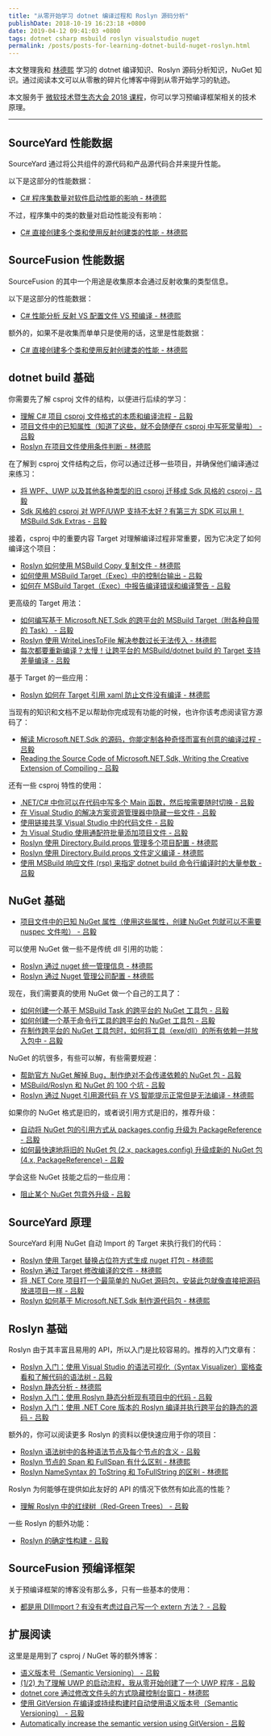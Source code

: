 ```yaml
---
title: "从零开始学习 dotnet 编译过程和 Roslyn 源码分析"
publishDate: 2018-10-19 16:23:18 +0800
date: 2019-04-12 09:41:03 +0800
tags: dotnet csharp msbuild roslyn visualstudio nuget
permalink: /posts/posts-for-learning-dotnet-build-nuget-roslyn.html
---
```


本文整理我和 [林德熙](https://blog.lindexi.com/) 学习的 dotnet 编译知识、Roslyn 源码分析知识，NuGet 知识。通过阅读本文可以从零散的碎片化博客中得到从零开始学习的轨迹。

本文服务于 [微软技术暨生态大会 2018 课程](/post/dotnet-build-and-roslyn-course-in-tech-summit-2018)，你可以学习预编译框架相关的技术原理。

---

## SourceYard 性能数据

SourceYard 通过将公共组件的源代码和产品源代码合并来提升性能。

以下是这部分的性能数据：

- [C# 程序集数量对软件启动性能的影响 - 林德熙](https://blog.lindexi.com/post/C-%E7%A8%8B%E5%BA%8F%E9%9B%86%E6%95%B0%E9%87%8F%E5%AF%B9%E8%BD%AF%E4%BB%B6%E5%90%AF%E5%8A%A8%E6%80%A7%E8%83%BD%E7%9A%84%E5%BD%B1%E5%93%8D.html)

不过，程序集中的类的数量对启动性能没有影响：

- [C# 直接创建多个类和使用反射创建类的性能 - 林德熙](https://blog.lindexi.com/post/C-%E7%9B%B4%E6%8E%A5%E5%88%9B%E5%BB%BA%E5%A4%9A%E4%B8%AA%E7%B1%BB%E5%92%8C%E4%BD%BF%E7%94%A8%E5%8F%8D%E5%B0%84%E5%88%9B%E5%BB%BA%E7%B1%BB%E7%9A%84%E6%80%A7%E8%83%BD.html)

## SourceFusion 性能数据

SourceFusion 的其中一个用途是收集原本会通过反射收集的类型信息。

以下是这部分的性能数据：

- [C# 性能分析 反射 VS 配置文件 VS 预编译 - 林德熙](https://blog.lindexi.com/post/C-%E6%80%A7%E8%83%BD%E5%88%86%E6%9E%90-%E5%8F%8D%E5%B0%84-VS-%E9%85%8D%E7%BD%AE%E6%96%87%E4%BB%B6-VS-%E9%A2%84%E7%BC%96%E8%AF%91.html)

额外的，如果不是收集而单单只是使用的话，这里是性能数据：

- [C# 直接创建多个类和使用反射创建类的性能 - 林德熙](https://blog.lindexi.com/post/C-%E7%9B%B4%E6%8E%A5%E5%88%9B%E5%BB%BA%E5%A4%9A%E4%B8%AA%E7%B1%BB%E5%92%8C%E4%BD%BF%E7%94%A8%E5%8F%8D%E5%B0%84%E5%88%9B%E5%BB%BA%E7%B1%BB%E7%9A%84%E6%80%A7%E8%83%BD.html)

## dotnet build 基础

你需要先了解 csproj 文件的结构，以便进行后续的学习：

- [理解 C# 项目 csproj 文件格式的本质和编译流程 - 吕毅](/post/understand-the-csproj)
- [项目文件中的已知属性（知道了这些，就不会随便在 csproj 中写死常量啦） - 吕毅](/post/known-properties-in-csproj)
- [Roslyn 在项目文件使用条件判断 - 林德熙](https://blog.lindexi.com/post/Roslyn-%E5%9C%A8%E9%A1%B9%E7%9B%AE%E6%96%87%E4%BB%B6%E4%BD%BF%E7%94%A8%E6%9D%A1%E4%BB%B6%E5%88%A4%E6%96%AD.html)

在了解到 csproj 文件结构之后，你可以通过迁移一些项目，并确保他们编译通过来练习：

- [将 WPF、UWP 以及其他各种类型的旧 csproj 迁移成 Sdk 风格的 csproj - 吕毅](/post/introduce-new-style-csproj-into-net-framework)
- [Sdk 风格的 csproj 对 WPF/UWP 支持不太好？有第三方 SDK 可以用！MSBuild.Sdk.Extras - 吕毅](/post/use-msbuild-sdk-extras-for-wpf-and-uwp)

接着，csproj 中的重要内容 Target 对理解编译过程非常重要，因为它决定了如何编译这个项目：

- [Roslyn 如何使用 MSBuild Copy 复制文件 - 林德熙](https://blog.lindexi.com/post/Roslyn-%E5%A6%82%E4%BD%95%E4%BD%BF%E7%94%A8-MSBuild-Copy-%E5%A4%8D%E5%88%B6%E6%96%87%E4%BB%B6.html)
- [如何使用 MSBuild Target（Exec）中的控制台输出 - 吕毅](/post/exec-task-of-msbuild-target)
- [如何在 MSBuild Target（Exec）中报告编译错误和编译警告 - 吕毅](/post/standard-error-warning-format)

更高级的 Target 用法：

- [如何编写基于 Microsoft.NET.Sdk 的跨平台的 MSBuild Target（附各种自带的 Task） - 吕毅](/post/write-msbuild-target)
- [Roslyn 使用 WriteLinesToFile 解决参数过长无法传入 - 林德熙](https://blog.lindexi.com/post/Roslyn-%E4%BD%BF%E7%94%A8-WriteLinesToFile-%E8%A7%A3%E5%86%B3%E5%8F%82%E6%95%B0%E8%BF%87%E9%95%BF%E6%97%A0%E6%B3%95%E4%BC%A0%E5%85%A5.html)
- [每次都要重新编译？太慢！让跨平台的 MSBuild/dotnet build 的 Target 支持差量编译 - 吕毅](/post/msbuild-incremental-build)

基于 Target 的一些应用：

- [Roslyn 如何在 Target 引用 xaml 防止文件没有编译 - 林德熙](https://blog.lindexi.com/post/Roslyn-%E5%A6%82%E4%BD%95%E5%9C%A8-Target-%E5%BC%95%E7%94%A8-xaml-%E9%98%B2%E6%AD%A2%E6%96%87%E4%BB%B6%E6%B2%A1%E6%9C%89%E7%BC%96%E8%AF%91.html)

当现有的知识和文档不足以帮助你完成现有功能的时候，也许你该考虑阅读官方源码了：

- [解读 Microsoft.NET.Sdk 的源码，你能定制各种奇怪而富有创意的编译过程 - 吕毅](/post/read-microsoft-net-sdk)
- [Reading the Source Code of Microsoft.NET.Sdk, Writing the Creative Extension of Compiling - 吕毅](/post/read-microsoft-net-sdk-en)

还有一些 csproj 特性的使用：

- [.NET/C# 中你可以在代码中写多个 Main 函数，然后按需要随时切换 - 吕毅](/post/write-multiple-main-and-related-startup-codes)
- [在 Visual Studio 的解决方案资源管理器中隐藏一些文件 - 吕毅](/post/make-items-invisible-in-vs-solution-explorer)
- [使用链接共享 Visual Studio 中的代码文件 - 吕毅](/visualstudio/2016/08/01/share-code-with-add-as-link.html)
- [为 Visual Studio 使用通配符批量添加项目文件 - 吕毅](/post/vs/2017/09/26/wildcards-in-vs-projects.html)
- [Roslyn 使用 Directory.Build.props 管理多个项目配置 - 林德熙](https://blog.lindexi.com/post/Roslyn-%E4%BD%BF%E7%94%A8-Directory.Build.props-%E7%AE%A1%E7%90%86%E5%A4%9A%E4%B8%AA%E9%A1%B9%E7%9B%AE%E9%85%8D%E7%BD%AE.html)
- [Roslyn 使用 Directory.Build.props 文件定义编译 - 林德熙](https://blog.lindexi.com/post/Roslyn-%E4%BD%BF%E7%94%A8-Directory.Build.props-%E6%96%87%E4%BB%B6%E5%AE%9A%E4%B9%89%E7%BC%96%E8%AF%91.html)
- [使用 MSBuild 响应文件 (rsp) 来指定 dotnet build 命令行编译时的大量参数 - 吕毅](/post/msbuild-response-files)

## NuGet 基础

- [项目文件中的已知 NuGet 属性（使用这些属性，创建 NuGet 包就可以不需要 nuspec 文件啦） - 吕毅](/post/known-nuget-properties-in-csproj)

可以使用 NuGet 做一些不是传统 dll 引用的功能：

- [Roslyn 通过 nuget 统一管理信息 - 林德熙](https://blog.lindexi.com/post/Roslyn-%E9%80%9A%E8%BF%87-nuget-%E7%BB%9F%E4%B8%80%E7%AE%A1%E7%90%86%E4%BF%A1%E6%81%AF.html)
- [Roslyn 通过 Nuget 管理公司配置 - 林德熙](https://blog.lindexi.com/post/Roslyn-%E9%80%9A%E8%BF%87-Nuget-%E7%AE%A1%E7%90%86%E5%85%AC%E5%8F%B8%E9%85%8D%E7%BD%AE.html)

现在，我们需要真的使用 NuGet 做一个自己的工具了：

- [如何创建一个基于 MSBuild Task 的跨平台的 NuGet 工具包 - 吕毅](/post/create-a-cross-platform-msbuild-task-based-nuget-tool)
- [如何创建一个基于命令行工具的跨平台的 NuGet 工具包 - 吕毅](/post/create-a-cross-platform-command-based-nuget-tool)
- [在制作跨平台的 NuGet 工具包时，如何将工具（exe/dll）的所有依赖一并放入包中 - 吕毅](/post/include-dependencies-into-nuget-tool-package)

NuGet 的坑很多，有些可以解，有些需要规避：

- [帮助官方 NuGet 解掉 Bug，制作绝对不会传递依赖的 NuGet 包 - 吕毅](/post/prevent-nuget-package-been-depended)
- [MSBuild/Roslyn 和 NuGet 的 100 个坑 - 吕毅](/post/problems-of-msbuild-and-nuget)
- [Roslyn 通过 Nuget 引用源代码 在 VS 智能提示正常但是无法编译 - 林德熙](https://blog.lindexi.com/post/Roslyn-%E9%80%9A%E8%BF%87-Nuget-%E5%BC%95%E7%94%A8%E6%BA%90%E4%BB%A3%E7%A0%81-%E5%9C%A8-VS-%E6%99%BA%E8%83%BD%E6%8F%90%E7%A4%BA%E6%AD%A3%E5%B8%B8%E4%BD%86%E6%98%AF%E6%97%A0%E6%B3%95%E7%BC%96%E8%AF%91.html)

如果你的 NuGet 格式是旧的，或者说引用方式是旧的，推荐升级：

- [自动将 NuGet 包的引用方式从 packages.config 升级为 PackageReference - 吕毅](/post/migrate-packages-config-to-package-reference)
- [如何最快速地将旧的 NuGet 包 (2.x, packages.config) 升级成新的 NuGet 包 (4.x, PackageReference) - 吕毅](/post/migrate-nuget-package-from-powershell-to-props-and-targets)

学会这些 NuGet 技能之后的一些应用：

- [阻止某个 NuGet 包意外升级 - 吕毅](/post/prevent-nuget-package-upgrade)

## SourceYard 原理

SourceYard 利用 NuGet 自动 Import 的 Target 来执行我们的代码：

- [Roslyn 使用 Target 替换占位符方式生成 nuget 打包 - 林德熙](https://blog.lindexi.com/post/Roslyn-%E4%BD%BF%E7%94%A8-Target-%E6%9B%BF%E6%8D%A2%E5%8D%A0%E4%BD%8D%E7%AC%A6%E6%96%B9%E5%BC%8F%E7%94%9F%E6%88%90-nuget-%E6%89%93%E5%8C%85.html)
- [Roslyn 通过 Target 修改编译的文件 - 林德熙](https://blog.lindexi.com/post/Roslyn-%E9%80%9A%E8%BF%87-Target-%E4%BF%AE%E6%94%B9%E7%BC%96%E8%AF%91%E7%9A%84%E6%96%87%E4%BB%B6.html)
- [将 .NET Core 项目打一个最简单的 NuGet 源码包，安装此包就像直接把源码放进项目一样 - 吕毅](/post/the-simplest-way-to-pack-a-source-code-nuget-package)
- [Roslyn 如何基于 Microsoft.NET.Sdk 制作源代码包 - 林德熙](https://blog.lindexi.com/post/Roslyn-%E5%A6%82%E4%BD%95%E5%9F%BA%E4%BA%8E-Microsoft.NET.Sdk-%E5%88%B6%E4%BD%9C%E6%BA%90%E4%BB%A3%E7%A0%81%E5%8C%85.html)

## Roslyn 基础

Roslyn 由于其丰富且易用的 API，所以入门是比较容易的。推荐的入门文章有：

- [Roslyn 入门：使用 Visual Studio 的语法可视化（Syntax Visualizer）窗格查看和了解代码的语法树 - 吕毅](/post/roslyn-syntax-visualizer)
- [Roslyn 静态分析 - 林德熙](https://blog.lindexi.com/post/Roslyn-%E9%9D%99%E6%80%81%E5%88%86%E6%9E%90.html)
- [Roslyn 入门：使用 Roslyn 静态分析现有项目中的代码 - 吕毅](/post/analysis-code-of-existed-projects-using-roslyn)
- [Roslyn 入门：使用 .NET Core 版本的 Roslyn 编译并执行跨平台的静态的源码 - 吕毅](/post/compile-and-invoke-code-using-roslyn)

额外的，你可以阅读更多 Roslyn 的资料以便快速应用于你的项目：

- [Roslyn 语法树中的各种语法节点及每个节点的含义 - 吕毅](/post/roslyn-syntax-tree-nodes)
- [Roslyn 节点的 Span 和 FullSpan 有什么区别 - 林德熙](https://blog.lindexi.com/post/Roslyn-%E8%8A%82%E7%82%B9%E7%9A%84-Span-%E5%92%8C-FullSpan-%E6%9C%89%E4%BB%80%E4%B9%88%E5%8C%BA%E5%88%AB.html)
- [Roslyn NameSyntax 的 ToString 和 ToFullString 的区别 - 林德熙](https://blog.lindexi.com/post/Roslyn-NameSyntax-%E7%9A%84-ToString-%E5%92%8C-ToFullString-%E7%9A%84%E5%8C%BA%E5%88%AB.html)

Roslyn 为何能够在提供如此友好的 API 的情况下依然有如此高的性能？

- [理解 Roslyn 中的红绿树（Red-Green Trees） - 吕毅](/post/the-red-green-tree-of-roslyn)

一些 Roslyn 的额外功能：

- [Roslyn 的确定性构建 - 吕毅](/post/deterministic-builds-in-roslyn)

## SourceFusion 预编译框架

关于预编译框架的博客没有那么多，只有一些基本的使用：

- [都是用 DllImport？有没有考虑过自己写一个 extern 方法？ - 吕毅](/post/write-your-own-extern-method)

## 扩展阅读

这里是是用到了 csproj / NuGet 等的额外博客：

- [语义版本号（Semantic Versioning） - 吕毅](/post/semantic-version)
- [(1/2) 为了理解 UWP 的启动流程，我从零开始创建了一个 UWP 程序 - 吕毅](/post/create-uwp-app-from-zero-0)
- [dotnet core 通过修改文件头的方式隐藏控制台窗口 - 林德熙](https://blog.lindexi.com/post/dotnet-core-%E9%80%9A%E8%BF%87%E4%BF%AE%E6%94%B9%E6%96%87%E4%BB%B6%E5%A4%B4%E7%9A%84%E6%96%B9%E5%BC%8F%E9%9A%90%E8%97%8F%E6%8E%A7%E5%88%B6%E5%8F%B0%E7%AA%97%E5%8F%A3.html)
- [使用 GitVersion 在编译或持续构建时自动使用语义版本号（Semantic Versioning） - 吕毅](/post/automatically-semantic-versioning-using-git-version-task)
- [Automatically increase the semantic version using GitVersion - 吕毅](/post/automatically-semantic-versioning-using-git-version-task.en.html)

